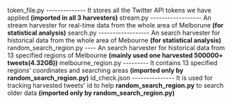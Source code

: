 token_file.py  -------------- It stores all the Twitter API tokens we have applied **(imported in all 3 harvesters)**
stream.py  ------------------ An stream harvester for real-time data from the whole area of Melborune **(for statistical analysis)**
search.py  ------------------ An search harvester for historical data from the whole area of Mebourne **(for statistical analysis)**      
random_search_region.py  ---- An search harvester for historical data from 13 specified regions of Melbourne **(mainly used one harvested 500000+ tweets(4.32GB))**
melbourne_region.py --------- It contains 13 specified regions' coordinates and searching areas **(imported only by random_search_region.py)**
id_check.json --------------- It is used for tracking harvested tweets' id to help **random_search_region.py** to search older data **(imported only by random_search_region.py)**


